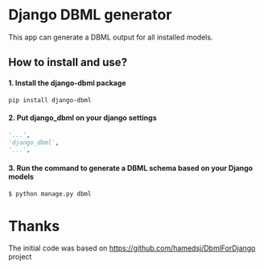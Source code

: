 # Django DBML generator

This app can generate a DBML output for all installed models.

## How to install and use?

#### 1. Install the django-dbml package

```
pip install django-dbml
```

#### 2. Put django_dbml on your django settings

```python
'...',
'django_dbml',
'...',
```

#### 3. Run the command to generate a DBML schema based on your Django models

```bash
$ python manage.py dbml
```

# Thanks

The initial code was based on https://github.com/hamedsj/DbmlForDjango project
